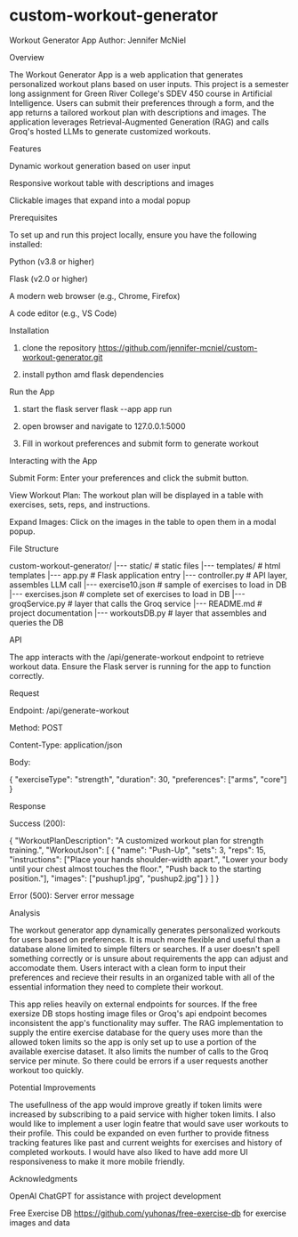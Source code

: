 # custom-workout-generator

Workout Generator App
Author: Jennifer McNiel

Overview

The Workout Generator App is a web application that generates personalized workout plans based on user inputs. This project is a semester long assignment for Green River College's SDEV 450 course in Artificial Intelligence. Users can submit their preferences through a form, and the app returns a tailored workout plan with descriptions and images. The application leverages Retrieval-Augmented Generation (RAG) and calls Groq's hosted LLMs to generate customized workouts.  

Features

Dynamic workout generation based on user input

Responsive workout table with descriptions and images

Clickable images that expand into a modal popup

Prerequisites

To set up and run this project locally, ensure you have the following installed:

Python (v3.8 or higher)

Flask (v2.0 or higher)

A modern web browser (e.g., Chrome, Firefox)

A code editor (e.g., VS Code)

Installation
1. clone the repository 
https://github.com/jennifer-mcniel/custom-workout-generator.git

2. install python  amd flask dependencies

Run the App
1. start the flask server 
    flask --app app run 

2. open browser and navigate to 127.0.0.1:5000

3. Fill in workout preferences and submit form to generate workout

Interacting with the App

Submit Form: Enter your preferences and click the submit button.

View Workout Plan: The workout plan will be displayed in a table with exercises, sets, reps, and instructions.

Expand Images: Click on the images in the table to open them in a modal popup.

File Structure

custom-workout-generator/
|--- static/         # static files
|--- templates/      # html templates
|--- app.py          # Flask application entry
|--- controller.py   # API layer, assembles LLM call
|--- exercise10.json # sample of exercises to load in DB
|--- exercises.json  # complete set of exercises to load in DB
|--- groqService.py  # layer that calls the Groq service
|--- README.md       # project documentation
|--- workoutsDB.py   # layer that assembles and queries the DB

API

The app interacts with the /api/generate-workout endpoint to retrieve workout data. Ensure the Flask server is running for the app to function correctly.

Request

Endpoint: /api/generate-workout

Method: POST

Content-Type: application/json

Body:

{
    "exerciseType": "strength",
    "duration": 30,
    "preferences": ["arms", "core"]
}

Response

Success (200):

{
    "WorkoutPlanDescription": "A customized workout plan for strength training.",
    "WorkoutJson": [
        {
            "name": "Push-Up",
            "sets": 3,
            "reps": 15,
            "instructions": ["Place your hands shoulder-width apart.", "Lower your body until your chest almost touches the floor.", "Push back to the starting position."],
            "images": ["pushup1.jpg", "pushup2.jpg"]
        }
    ]
}

Error (500): Server error message

Analysis

The workout generator app dynamically generates personalized workouts for users based on preferences. It is much more flexible and useful than a database alone limited to simple filters or searches. If a user doesn't spell something correctly or is unsure about requirements the app can adjust and accomodate them. Users interact with a clean form to input their preferences and recieve their results in an organized table with all of the essential information they need to complete their workout. 

This app relies heavily on external endpoints for sources. If the free exersize DB stops hosting image files or Groq's api endpoint becomes inconsistent the app's functionality may suffer.  The RAG implementation to supply the entire exercise database for the query uses more than the allowed token limits so the app is only set up to use a portion of the available exercise dataset. It also limits the number of calls to the Groq service per minute. So there could be errors if a user requests another workout too quickly. 

Potential Improvements

The usefullness of the app would improve greatly if token limits were increased by subscribing to a paid service with higher token limits. I also would like to implement a user login featre that would save user workouts to their profile. This could be expanded on even further to provide fitness tracking features like past and current weights for exercises and history of completed workouts. I would have also liked to have add more UI responsiveness to make it more mobile friendly. 


Acknowledgments

OpenAI ChatGPT for assistance with project development

Free Exercise DB https://github.com/yuhonas/free-exercise-db for exercise images and data
